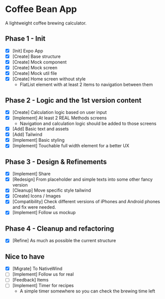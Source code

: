 # Coffee Bean App

A lightweight coffee brewing calculator.

## Phase 1 - Init

- [x] [Init] Expo App
- [x] [Create] Base structure
- [x] [Create] Mock component
- [x] [Create] Mock screen
- [x] [Create] Mock util file
- [x] [Create] Home screen without style
  - FlatList element with at least 2 items to navigation between them

## Phase 2 - Logic and the 1st version content

- [x] [Create] Calculation logic based on user input
- [x] [Implement] At least 2 REAL Methods screens
  - Navigation and calculation logic should be added to those screens
- [x] [Add] Basic text and assets
- [x] [Add] Tailwind
- [x] [Implement] Basic styling
- [x] [Implement] Touchable full width element for a better UX

## Phase 3 - Design & Refinements

- [x] [Implement] Share
- [x] [Redesign] From placeholder and simple texts into some other fancy version
- [x] [Cleanup] Move specific style tailwind
- [x] [Create] Icons / Images
- [x] [Compatibility] Check different versions of iPhones and Android phones and fix were needed.
- [x] [Implement] Follow us mockup

## Phase 4 - Cleanup and refactoring

- [x] [Refine] As much as possible the current structure

## Nice to have

- [X] [Migrate] To NativeWind
- [ ] [Implement] Follow us for real
- [ ] [Feedback] Items
- [ ] [Implement] Timer for recipes
  - A simple timer somewhere so you can check the brewing time left